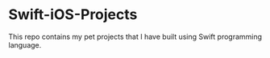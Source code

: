# Swift-iOS-Projects
This repo contains my pet projects that I have built using Swift programming language.  
